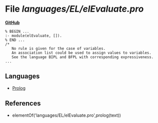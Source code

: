 # File _languages/EL/elEvaluate.pro_
**[GitHub](https://github.com/softlang/yas/blob/master/languages/EL/elEvaluate.pro)**
```
% BEGIN ...
:- module(elEvaluate, []).
% END ...
/*
   No rule is given for the case of variables.
   An association list could be used to assign values to variables.
   See the language BIPL and BFPL with corresponding expressiveness.
...
```

## Languages
* [Prolog](../languages/Prolog.md)

## References
* elementOf('languages/EL/elEvaluate.pro',prolog(text))
